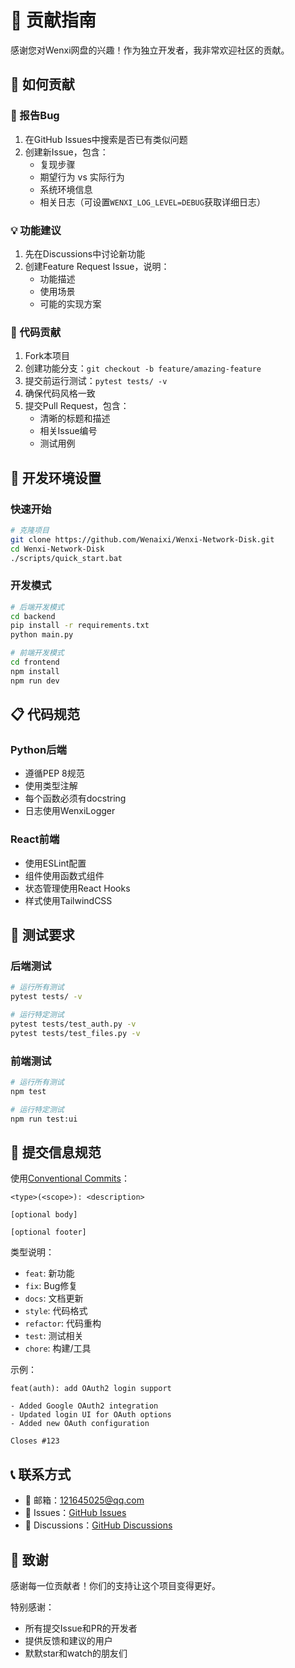 # 🤝 贡献指南

感谢您对Wenxi网盘的兴趣！作为独立开发者，我非常欢迎社区的贡献。

## 🌟 如何贡献

### 🐛 报告Bug
1. 在GitHub Issues中搜索是否已有类似问题
2. 创建新Issue，包含：
   - 复现步骤
   - 期望行为 vs 实际行为
   - 系统环境信息
   - 相关日志（可设置`WENXI_LOG_LEVEL=DEBUG`获取详细日志）

### 💡 功能建议
1. 先在Discussions中讨论新功能
2. 创建Feature Request Issue，说明：
   - 功能描述
   - 使用场景
   - 可能的实现方案

### 🔧 代码贡献
1. Fork本项目
2. 创建功能分支：`git checkout -b feature/amazing-feature`
3. 提交前运行测试：`pytest tests/ -v`
4. 确保代码风格一致
5. 提交Pull Request，包含：
   - 清晰的标题和描述
   - 相关Issue编号
   - 测试用例

## 🎯 开发环境设置

### 快速开始
```bash
# 克隆项目
git clone https://github.com/Wenaixi/Wenxi-Network-Disk.git
cd Wenxi-Network-Disk
./scripts/quick_start.bat
```

### 开发模式
```bash
# 后端开发模式
cd backend
pip install -r requirements.txt
python main.py

# 前端开发模式
cd frontend
npm install
npm run dev
```

## 📋 代码规范

### Python后端
- 遵循PEP 8规范
- 使用类型注解
- 每个函数必须有docstring
- 日志使用WenxiLogger

### React前端
- 使用ESLint配置
- 组件使用函数式组件
- 状态管理使用React Hooks
- 样式使用TailwindCSS

## 🧪 测试要求

### 后端测试
```bash
# 运行所有测试
pytest tests/ -v

# 运行特定测试
pytest tests/test_auth.py -v
pytest tests/test_files.py -v
```

### 前端测试
```bash
# 运行所有测试
npm test

# 运行特定测试
npm run test:ui
```

## 📝 提交信息规范

使用[Conventional Commits](https://www.conventionalcommits.org/)：

```
<type>(<scope>): <description>

[optional body]

[optional footer]
```

类型说明：
- `feat`: 新功能
- `fix`: Bug修复
- `docs`: 文档更新
- `style`: 代码格式
- `refactor`: 代码重构
- `test`: 测试相关
- `chore`: 构建/工具

示例：
```
feat(auth): add OAuth2 login support

- Added Google OAuth2 integration
- Updated login UI for OAuth options
- Added new OAuth configuration

Closes #123
```

## 📞 联系方式

- 📧 邮箱：121645025@qq.com
- 🐛 Issues：[GitHub Issues](https://github.com/Wenaixi/Wenxi-Network-Disk/issues)
- 💬 Discussions：[GitHub Discussions](https://github.com/Wenaixi/Wenxi-Network-Disk/discussions)

## 🙏 致谢

感谢每一位贡献者！你们的支持让这个项目变得更好。

特别感谢：
- 所有提交Issue和PR的开发者
- 提供反馈和建议的用户
- 默默star和watch的朋友们